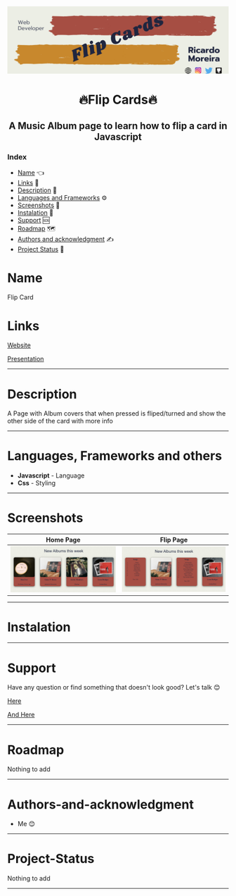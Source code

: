 [![Social banner for mugas](./assets/Flipcards_banner.png)](http://ricardomoreira.io/)

<h1 align="center"> 🔥Flip Cards🔥</h1>

<h2 align="center"> A Music Album page to learn how to flip a card in Javascript </h2>

### Index

* [Name](#Name) 👈
* [Links](#Links) 🔗
* [Description](#Description) 📖
* [Languages and Frameworks](####Languages-and-Frameworks) ⚙️
* [Screenshots](#Screenshots) 📱
* [Instalation](#Instalation) 🧩
* [Support](#Support) 🆘
* [Roadmap](#Roadmap) 🗺️
* [Authors and acknowledgment](####Authors-and-acknowledgment) ✍️
* [Project Status](#Project-Status) 📜

# Name

Flip Card

# Links

[Website](https://goodstuffmusicalbum.netlify.app/)

[Presentation](https://www.ricardomoreira.io/blog/2020-06-15-flip-cards-with-javascript/)
___

# Description

A Page with Album covers that when pressed is fliped/turned and show the other side of the card with more info

___

# Languages, Frameworks and others

* **Javascript** - Language
* **Css** - Styling

____

# Screenshots

Home Page         |  Flip Page
:-------------------------:|:-------------------------:
![](assets/screenshot.png)  |  ![](assets/screenshot1.png)

____

# Instalation

___

# Support

Have any question or find something that doesn't look good? Let's talk 😊

[Here](https://github.com/mugas)

[And Here](https://www.ricardomoreira.io/about)

____

# Roadmap

Nothing to add

____

# Authors-and-acknowledgment

* Me 😊

____

# Project-Status  

Nothing to add

____
